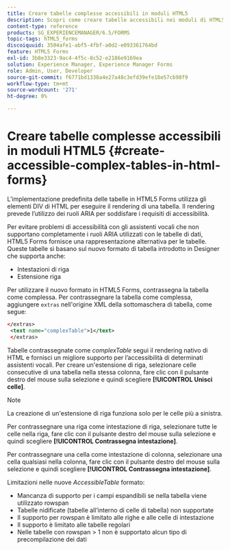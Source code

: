 ```yaml
---
title: Creare tabelle complesse accessibili in moduli HTML5
description: Scopri come creare tabelle accessibili nei moduli di HTML5.
content-type: reference
products: SG_EXPERIENCEMANAGER/6.5/FORMS
topic-tags: hTML5_forms
discoiquuid: 3504afe1-abf5-4fbf-a0d2-e093361764bd
feature: HTML5 Forms
exl-id: 3b8e3323-9ac4-4f5c-8c52-e2186e9169ea
solution: Experience Manager, Experience Manager Forms
role: Admin, User, Developer
source-git-commit: f6771bd1338a4e27a48c3efd39efe18e57cb98f9
workflow-type: tm+mt
source-wordcount: '271'
ht-degree: 0%

---
```


# Creare tabelle complesse accessibili in moduli HTML5 {#create-accessible-complex-tables-in-html-forms}

L’implementazione predefinita delle tabelle in HTML5 Forms utilizza gli elementi DIV di HTML per eseguire il rendering di una tabella. Il rendering prevede l’utilizzo dei ruoli ARIA per soddisfare i requisiti di accessibilità.

Per evitare problemi di accessibilità con gli assistenti vocali che non supportano completamente i ruoli ARIA utilizzati con le tabelle di dati, HTML5 Forms fornisce una rappresentazione alternativa per le tabelle. Queste tabelle si basano sul nuovo formato di tabella introdotto in Designer che supporta anche:

* Intestazioni di riga
* Estensione riga

Per utilizzare il nuovo formato in HTML5 Forms, contrassegna la tabella come complessa. Per contrassegnare la tabella come complessa, aggiungere `extras` nell&#39;origine XML della sottomaschera di tabella, come segue:

```xml
</extras>
 <text name="complexTable">1</text>
 </extras>
```

Tabelle contrassegnate come *complexTable* segui il rendering nativo di HTML e fornisci un migliore supporto per l’accessibilità di determinati assistenti vocali.  Per creare un&#39;estensione di riga, selezionare celle consecutive di una tabella nella stessa colonna, fare clic con il pulsante destro del mouse sulla selezione e quindi scegliere **[!UICONTROL Unisci celle]**.

>[!NOTE]
>
>La creazione di un&#39;estensione di riga funziona solo per le celle più a sinistra.

Per contrassegnare una riga come intestazione di riga, selezionare tutte le celle nella riga, fare clic con il pulsante destro del mouse sulla selezione e quindi scegliere **[!UICONTROL Contrassegna intestazione]**.

Per contrassegnare una cella come intestazione di colonna, selezionare una cella qualsiasi nella colonna, fare clic con il pulsante destro del mouse sulla selezione e quindi scegliere **[!UICONTROL Contrassegna intestazione]**.

Limitazioni nelle nuove *AccessibleTable* formato:

* Mancanza di supporto per i campi espandibili se nella tabella viene utilizzato rowspan
* Tabelle nidificate (tabelle all’interno di celle di tabella) non supportate
* Il supporto per rowspan è limitato alle righe e alle celle di intestazione
* Il supporto è limitato alle tabelle regolari
* Nelle tabelle con rowspan > 1 non è supportato alcun tipo di precompilazione dei dati
